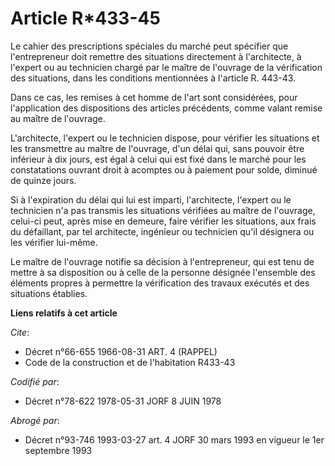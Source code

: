 # Article R*433-45

Le cahier des prescriptions spéciales du marché peut spécifier que l'entrepreneur doit remettre des situations directement à
l'architecte, à l'expert ou au technicien chargé par le maître de l'ouvrage de la vérification des situations, dans les
conditions mentionnées à l'article R. 443-43.

Dans ce cas, les remises à cet homme de l'art sont considérées, pour l'application des dispositions des articles précédents,
comme valant remise au maître de l'ouvrage.

L'architecte, l'expert ou le technicien dispose, pour vérifier les situations et les transmettre au maître de l'ouvrage, d'un
délai qui, sans pouvoir être inférieur à dix jours, est égal à celui qui est fixé dans le marché pour les constatations
ouvrant droit à acomptes ou à paiement pour solde, diminué de quinze jours.

Si à l'expiration du délai qui lui est imparti, l'architecte, l'expert ou le technicien n'a pas transmis les situations
vérifiées au maître de l'ouvrage, celui-ci peut, après mise en demeure, faire vérifier les situations, aux frais du
défaillant, par tel architecte, ingénieur ou technicien qu'il désignera ou les vérifier lui-même.

Le maître de l'ouvrage notifie sa décision à l'entrepreneur, qui est tenu de mettre à sa disposition ou à celle de la
personne désignée l'ensemble des éléments propres à permettre la vérification des travaux exécutés et des situations
établies.

**Liens relatifs à cet article**

_Cite_:

  - Décret n°66-655 1966-08-31 ART. 4 (RAPPEL)
  - Code de la construction et de l'habitation R433-43

_Codifié par_:

  - Décret n°78-622 1978-05-31 JORF 8 JUIN 1978

_Abrogé par_:

  - Décret n°93-746 1993-03-27 art. 4 JORF 30 mars 1993 en vigueur le 1er septembre 1993
